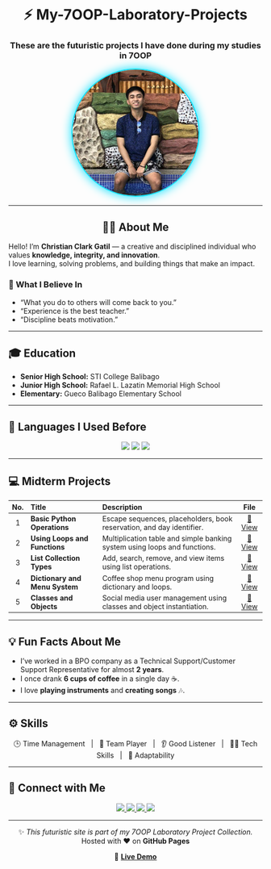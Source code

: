 <div align="center">

# ⚡ My-7OOP-Laboratory-Projects  
### These are the futuristic projects I have done during my studies in 7OOP  

<img src="photo.jpg" alt="My Photo" width="250" height="250" style="border-radius:50%;border:2px solid #00e0ff;box-shadow:0 0 20px #00e0ff;"/>

---

## 👨‍💻 About Me
</div>

Hello! I’m **Christian Clark Gatil** — a creative and disciplined individual who values **knowledge, integrity, and innovation**.  
I love learning, solving problems, and building things that make an impact.  

### 💭 What I Believe In
- “What you do to others will come back to you.”
- “Experience is the best teacher.”
- “Discipline beats motivation.”

---

## 🎓 Education
- **Senior High School:** STI College Balibago  
- **Junior High School:** Rafael L. Lazatin Memorial High School  
- **Elementary:** Gueco Balibago Elementary School  

---

## 🧠 Languages I Used Before

<p align="center">
<img src="https://img.shields.io/badge/MySQL-003B57?style=for-the-badge&logo=mysql&logoColor=white" height="40"/>
<img src="https://img.shields.io/badge/C-00599C?style=for-the-badge&logo=c&logoColor=white" height="40"/>
<img src="https://img.shields.io/badge/Java-FF6C37?style=for-the-badge&logo=java&logoColor=white" height="40"/>
</p>

---

## 💻 Midterm Projects

| No. | Title | Description | File |
|:--:|:--------------------------|:----------------------------------------------------------|:--:|
| 1 | **Basic Python Operations** | Escape sequences, placeholders, book reservation, and day identifier. | [📄 View](./GG_OOPLABTASK1MIDTERm.pdf) |
| 2 | **Using Loops and Functions** | Multiplication table and simple banking system using loops and functions. | [📄 View](./Midterm%20Lab%20Task%202%20(1).pdf) |
| 3 | **List Collection Types** | Add, search, remove, and view items using list operations. | [📄 View](./Gatil7OOPMidterm%20Lab%20Task%203.%20Using%20List%20Collection%20types%20(1).pdf) |
| 4 | **Dictionary and Menu System** | Coffee shop menu program using dictionary and loops. | [📄 View](./Gatil.700PMidterm%20Lab%20Task%204%20(1).pdf) |
| 5 | **Classes and Objects** | Social media user management using classes and object instantiation. | [📄 View](./Gatil.MidtermLabTask5.7OOP.pdf) |

---

## 💡 Fun Facts About Me
- I’ve worked in a BPO company as a Technical Support/Customer Support Representative for almost **2 years**.  
- I once drank **6 cups of coffee** in a single day ☕.  
- I love **playing instruments** and **creating songs** 🎶.

---

## ⚙️ Skills

<p align="center">
<span>🕒 Time Management</span> &nbsp; | &nbsp;
<span>🤝 Team Player</span> &nbsp; | &nbsp;
<span>👂 Good Listener</span> &nbsp; | &nbsp;
<span>👨‍💻 Tech Skills</span> &nbsp; | &nbsp;
<span>🔄 Adaptability</span>
</p>

---

## 🚀 Connect with Me

<p align="center">
  <a href="https://facebook.com/christianclark.gatil" target="_blank">
    <img src="https://img.shields.io/badge/Facebook-0A84FF?style=for-the-badge&logo=facebook&logoColor=white"/>
  </a>
  <a href="https://instagram.com/christianclarkgatil" target="_blank">
    <img src="https://img.shields.io/badge/Instagram-FF1493?style=for-the-badge&logo=instagram&logoColor=white"/>
  </a>
  <a href="https://www.tiktok.com/@erlokgaming" target="_blank">
    <img src="https://img.shields.io/badge/TikTok-0FF0FC?style=for-the-badge&logo=tiktok&logoColor=black"/>
  </a>
  <a href="mailto:christianclarkgatil1213@gmail.com">
    <img src="https://img.shields.io/badge/Gmail-FF2400?style=for-the-badge&logo=gmail&logoColor=white"/>
  </a>
</p>

---

<div align="center">

✨ *This futuristic site is part of my 7OOP Laboratory Project Collection.*  
Hosted with ❤️ on **GitHub Pages**

🔗 [**Live Demo**](https://christianclarkgatil213-png.github.io/My-7OOP-Laboratory-Projects/)

</div>
